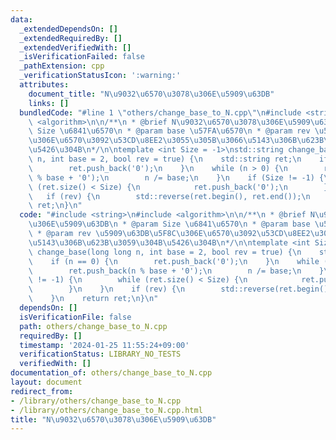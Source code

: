 ```yaml
---
data:
  _extendedDependsOn: []
  _extendedRequiredBy: []
  _extendedVerifiedWith: []
  _isVerificationFailed: false
  _pathExtension: cpp
  _verificationStatusIcon: ':warning:'
  attributes:
    document_title: "N\u9032\u6570\u3078\u306E\u5909\u63DB"
    links: []
  bundledCode: "#line 1 \"others/change_base_to_N.cpp\"\n#include <string>\n#include\
    \ <algorithm>\n\n/**\n * @brief N\u9032\u6570\u3078\u306E\u5909\u63DB\n * @param\
    \ Size \u6841\u6570\n * @param base \u57FA\u6570\n * @param rev \u5909\u63DB\u5F8C\
    \u306E\u6570\u3092\u53CD\u8EE2\u3055\u305B\u3066\u5143\u306B\u623B\u3059\u304B\
    \u5426\u304B\n*/\n\ntemplate <int Size = -1>\nstd::string change_base(long long\
    \ n, int base = 2, bool rev = true) {\n    std::string ret;\n    if (n == 0) {\n\
    \        ret.push_back('0');\n    }\n    while (n > 0) {\n        ret.push_back(n\
    \ % base + '0');\n        n /= base;\n    }\n    if (Size != -1) {\n        while\
    \ (ret.size() < Size) {\n            ret.push_back('0');\n        }\n    }\n \
    \   if (rev) {\n        std::reverse(ret.begin(), ret.end());\n    }\n    return\
    \ ret;\n}\n"
  code: "#include <string>\n#include <algorithm>\n\n/**\n * @brief N\u9032\u6570\u3078\
    \u306E\u5909\u63DB\n * @param Size \u6841\u6570\n * @param base \u57FA\u6570\n\
    \ * @param rev \u5909\u63DB\u5F8C\u306E\u6570\u3092\u53CD\u8EE2\u3055\u305B\u3066\
    \u5143\u306B\u623B\u3059\u304B\u5426\u304B\n*/\n\ntemplate <int Size = -1>\nstd::string\
    \ change_base(long long n, int base = 2, bool rev = true) {\n    std::string ret;\n\
    \    if (n == 0) {\n        ret.push_back('0');\n    }\n    while (n > 0) {\n\
    \        ret.push_back(n % base + '0');\n        n /= base;\n    }\n    if (Size\
    \ != -1) {\n        while (ret.size() < Size) {\n            ret.push_back('0');\n\
    \        }\n    }\n    if (rev) {\n        std::reverse(ret.begin(), ret.end());\n\
    \    }\n    return ret;\n}\n"
  dependsOn: []
  isVerificationFile: false
  path: others/change_base_to_N.cpp
  requiredBy: []
  timestamp: '2024-01-25 11:55:24+09:00'
  verificationStatus: LIBRARY_NO_TESTS
  verifiedWith: []
documentation_of: others/change_base_to_N.cpp
layout: document
redirect_from:
- /library/others/change_base_to_N.cpp
- /library/others/change_base_to_N.cpp.html
title: "N\u9032\u6570\u3078\u306E\u5909\u63DB"
---
```

